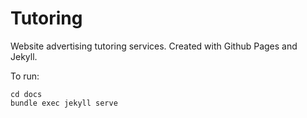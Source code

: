 # Tutoring

Website advertising tutoring services. Created with Github Pages and Jekyll.

To run:
```
cd docs
bundle exec jekyll serve
```